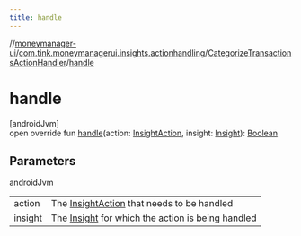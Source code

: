 ```yaml
---
title: handle
---
```

//[moneymanager-ui](../../../index.html)/[com.tink.moneymanagerui.insights.actionhandling](../index.html)/[CategorizeTransactionsActionHandler](index.html)/[handle](handle.html)



# handle



[androidJvm]\
open override fun [handle](handle.html)(action: [InsightAction](../../com.tink.model.insights/-insight-action/index.html), insight: [Insight](../../com.tink.model.insights/-insight/index.html)): [Boolean](https://kotlinlang.org/api/latest/jvm/stdlib/kotlin/-boolean/index.html)



## Parameters


androidJvm

| | |
|---|---|
| action | The [InsightAction](../../com.tink.model.insights/-insight-action/index.html) that needs to be handled |
| insight | The [Insight](../../com.tink.model.insights/-insight/index.html) for which the action is being handled |




